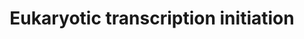 ---
annotations:
- type: Pathway Ontology
  value: transcription pathway
authors:
- MaintBot
- Thomas
- Christine Chichester
- Eweitz
description: 'In eukaryotes, RNA polymerase, and therefore the initiation of transcription,
  requires the presence of a core promoter sequence in the DNA. RNA polymerase is
  able to bind to core promoters in the presence of various specific transcription
  factors. The most common type of core promoter in eukaryotes is a short DNA sequence
  known as a TATA box. The TATA box, as a core promoter, is the binding site for a
  transcription factor known as TATA binding protein (TBP), which is itself a subunit
  of another transcription factor, called Transcription Factor II D (TFIID). After
  TFIID binds to the TATA box via the TBP, five more transcription factors and RNA
  polymerase combine around the TATA box in a series of stages to form a preinitiation
  complex. One transcription factor, DNA helicase, has helicase activity and so is
  involved in the separating of opposing strands of double-stranded DNA to provide
  access to a single-stranded DNA template. However, only a low, or basal, rate of
  transcription is driven by the preinitiation complex alone. Other proteins known
  as activators and repressors, along with any associated coactivators or corepressors,
  are responsible for modulating transcription rate.  Source: [[wikipedia:Transcription_(genetics)|Wikipedia]]'
last-edited: 2021-05-21
organisms:
- Canis familiaris
redirect_from:
- /index.php/Pathway:WP1182
- /instance/WP1182
schema-jsonld:
- '@context': https://schema.org/
  '@id': https://wikipathways.github.io/pathways/WP1182.html
  '@type': Dataset
  creator:
    '@type': Organization
    name: WikiPathways
  description: 'In eukaryotes, RNA polymerase, and therefore the initiation of transcription,
    requires the presence of a core promoter sequence in the DNA. RNA polymerase is
    able to bind to core promoters in the presence of various specific transcription
    factors. The most common type of core promoter in eukaryotes is a short DNA sequence
    known as a TATA box. The TATA box, as a core promoter, is the binding site for
    a transcription factor known as TATA binding protein (TBP), which is itself a
    subunit of another transcription factor, called Transcription Factor II D (TFIID).
    After TFIID binds to the TATA box via the TBP, five more transcription factors
    and RNA polymerase combine around the TATA box in a series of stages to form a
    preinitiation complex. One transcription factor, DNA helicase, has helicase activity
    and so is involved in the separating of opposing strands of double-stranded DNA
    to provide access to a single-stranded DNA template. However, only a low, or basal,
    rate of transcription is driven by the preinitiation complex alone. Other proteins
    known as activators and repressors, along with any associated coactivators or
    corepressors, are responsible for modulating transcription rate.  Source: [[wikipedia:Transcription_(genetics)|Wikipedia]]'
  keywords:
  - LOC100856457
  - ILK
  - POLR2H
  - POLR3K
  - TAF6
  - POLR3H
  - GTF2H3
  - LOC100686835
  - TAF7
  - POLR1D
  - TAF5
  - LOC100856298
  - POLR2C
  - POLR3B
  - LOC100688583
  - CCNH
  - GTF2A2
  - TAF13
  - CDK7
  - POLR2I
  - TAF12
  - LOC100855770
  - POLR2A
  - ERCC3
  - GTF2F2
  - POLR2F
  - GTF2H2
  - POLR2G
  - TBP
  - POLR2E
  - POLR1E
  - LOC100856712
  - POLR1A
  - POLR3E
  - TAF9
  - GTF2B
  - GTF2H1
  - POLR2B
  - GTF2E1
  - ERCC2
  - MNAT1
  license: CC0
  name: Eukaryotic transcription initiation
seo: CreativeWork
title: Eukaryotic transcription initiation
wpid: WP1182
---